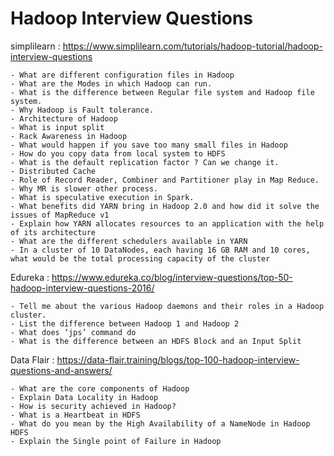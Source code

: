 # Hadoop Interview Questions 

simplilearn : https://www.simplilearn.com/tutorials/hadoop-tutorial/hadoop-interview-questions

    - What are different configuration files in Hadoop
    - What are the Modes in which Hadoop can run.
    - What is the difference between Regular file system and Hadoop file system.
    - Why Hadoop is Fault tolerance. 
    - Architecture of Hadoop
    - What is input split
    - Rack Awareness in Hadoop
    - What would happen if you save too many small files in Hadoop
    - How do you copy data from local system to HDFS
    - What is the default replication factor ? Can we change it.
    - Distributed Cache
    - Role of Record Reader, Combiner and Partitioner play in Map Reduce. 
    - Why MR is slower other process.
    - What is speculative execution in Spark. 
    - What benefits did YARN bring in Hadoop 2.0 and how did it solve the issues of MapReduce v1
    - Explain how YARN allocates resources to an application with the help of its architecture
    - What are the different schedulers available in YARN
    - In a cluster of 10 DataNodes, each having 16 GB RAM and 10 cores, what would be the total processing capacity of the cluster


Edureka : https://www.edureka.co/blog/interview-questions/top-50-hadoop-interview-questions-2016/

    - Tell me about the various Hadoop daemons and their roles in a Hadoop cluster.
    - List the difference between Hadoop 1 and Hadoop 2
    - What does ‘jps’ command do
    - What is the difference between an HDFS Block and an Input Split

Data Flair : https://data-flair.training/blogs/top-100-hadoop-interview-questions-and-answers/

    - What are the core components of Hadoop
    - Explain Data Locality in Hadoop
    - How is security achieved in Hadoop?
    - What is a Heartbeat in HDFS
    - What do you mean by the High Availability of a NameNode in Hadoop HDFS
    - Explain the Single point of Failure in Hadoop